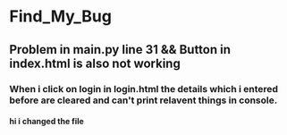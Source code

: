 # Find_My_Bug

## Problem in main.py line 31 && Button in index.html is also not working 
### When i click on login in login.html the details which i entered before are cleared and can't print relavent things in console. 
#### hi i changed the file 
